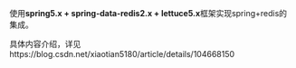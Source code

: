 使用**spring5.x + spring-data-redis2.x + lettuce5.x**框架实现spring+redis的集成。

具体内容介绍，详见https://blog.csdn.net/xiaotian5180/article/details/104668150